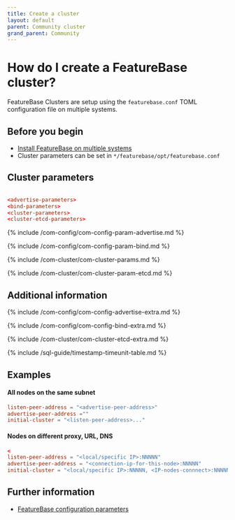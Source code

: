 ```yaml
---
title: Create a cluster
layout: default
parent: Community cluster
grand_parent: Community
---
```


# How do I create a FeatureBase cluster?

FeatureBase Clusters are setup using the `featurebase.conf` TOML configuration file on multiple systems.

## Before you begin

* [Install FeatureBase on multiple systems](/docs/community/com-home)
* Cluster parameters can be set in `*/featurebase/opt/featurebase.conf`

## Cluster parameters


```toml

<advertise-parameters>
<bind-parameters>
<cluster-parameters>
<cluster-etcd-parameters>
```

{% include /com-config/com-config-param-advertise.md %}

{% include /com-config/com-config-param-bind.md %}

{% include /com-cluster/com-cluster-params.md %}

{% include /com-cluster/com-cluster-param-etcd.md %}

## Additional information

{% include /com-config/com-config-advertise-extra.md %}

{% include /com-config/com-config-bind-extra.md %}

{% include /com-cluster/com-cluster-etcd-extra.md %}

{% include /sql-guide/timestamp-timeunit-table.md %}

## Examples

#### All nodes on the same subnet

```toml
listen-peer-address = "<advertise-peer-address>"
advertise-peer-address =""
initial-cluster = "<listen-peer-address>..."
```

#### Nodes on different proxy, URL, DNS

``` toml
<
listen-peer-address = "<local/specific IP>:NNNNN"
advertise-peer-address = "<connection-ip-for-this-node>:NNNNN"
initial-cluster = "<local/specific IP>:NNNNN, <IP-nodes-connnect>:NNNNN..."
```


## Further information

* [FeatureBase configuration parameters](/docs/community/com-config/com-config-flags)
